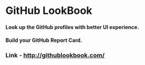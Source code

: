 # GitHub LookBook
#### Look up the GitHub profiles with better UI experience. 
#### Build your GitHub Report Card.
### Link - http://githublookbook.com/
